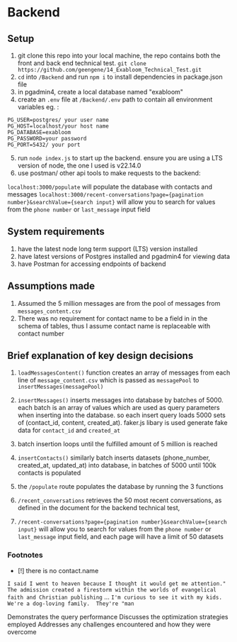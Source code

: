 # Backend

## Setup

1. git clone this repo into your local machine, the repo contains both the front and back end technical test. `git clone https://github.com/geengene/14_Exabloom_Technical_Test.git`
2. `cd` into `/Backend` and run `npm i` to install dependencies in package.json file
3. in pgadmin4, create a local database named "exabloom"
4. create an `.env` file at `/Backend/.env` path to contain all environment variables eg. :

```env
PG_USER=postgres/ your user name
PG_HOST=localhost/your host name
PG_DATABASE=exabloom
PG_PASSWORD=your password
PG_PORT=5432/ your port
```

5. run `node index.js` to start up the backend. ensure you are using a LTS version of node, the one I used is v22.14.0
6. use postman/ other api tools to make requests to the backend:

`localhost:3000/populate` will populate the database with contacts and messages
`localhost:3000/recent-conversations?page={pagination number}&searchValue={search input}` will allow you to search for values from the `phone number` or `last_message` input field

## System requirements

1. have the latest node long term support (LTS) version installed
2. have latest versions of Postgres installed and pgadmin4 for viewing data
3. have Postman for accessing endpoints of backend

## Assumptions made

1. Assumed the 5 million messages are from the pool of messages from `messages_content.csv`
2. There was no requirement for contact name to be a field in in the schema of tables, thus I assume contact name is replaceable with contact number

## Brief explanation of key design decisions

1. `loadMessagesContent()` function creates an array of messages from each line of `message_content.csv` which is passed as `messagePool` to `insertMessages(messagePool)`
2. `insertMessages()` inserts messages into database by batches of 5000. each batch is an array of values which are used as query parameters when inserting into the database. so each insert query loads 5000 sets of (contact_id, content, created_at). faker.js libary is used generate fake data for `contact_id` and `created_at`
3. batch insertion loops until the fulfilled amount of 5 million is reached
4. `insertContacts()` similarly batch inserts datasets (phone_number, created_at, updated_at) into database, in batches of 5000 until 100k contacts is populated

5. the `/populate` route populates the database by running the 3 functions
6. `/recent_conversations` retrieves the 50 most recent conversations, as defined in the document for the backend technical test,
7. `/recent-conversations?page={pagination number}&searchValue={search input}` will allow you to search for values from the `phone number` or `last_message` input field, and each page will have a limit of 50 datasets

### Footnotes

- [!] there is no contact.name

`I said I went to heaven because I thought it would get me attention." The admission created a firestorm within the worlds of evangelical faith and Christian publishing`
...
`I'm curious to see it with my kids.  We're a dog-loving family.  They're "man`

Demonstrates the query performance
Discusses the optimization strategies employed
Addresses any challenges encountered and how they were overcome
